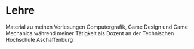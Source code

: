 # Lehre
 Material zu meinen Vorlesungen Computergrafik, Game Design und Game Mechanics während meiner Tätigkeit als Dozent an der Technischen Hochschule Aschaffenburg
